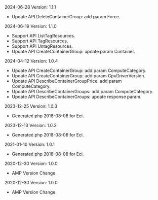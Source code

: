 2024-06-28 Version: 1.1.1
- Update API DeleteContainerGroup: add param Force.


2024-06-19 Version: 1.1.0
- Support API ListTagResources.
- Support API TagResources.
- Support API UntagResources.
- Update API CreateContainerGroup: update param Container.


2024-04-12 Version: 1.0.4
- Update API CreateContainerGroup: add param ComputeCategory.
- Update API CreateContainerGroup: add param GpuDriverVersion.
- Update API DescribeContainerGroupPrice: add param ComputeCategory.
- Update API DescribeContainerGroups: add param ComputeCategory.
- Update API DescribeContainerGroups: update response param.


2023-12-25 Version: 1.0.3
- Generated php 2018-08-08 for Eci.

2023-12-13 Version: 1.0.2
- Generated php 2018-08-08 for Eci.

2021-01-10 Version: 1.0.1
- Generated php 2018-08-08 for Eci.

2020-12-30 Version: 1.0.0
- AMP Version Change.

2020-12-30 Version: 1.0.0
- AMP Version Change.

